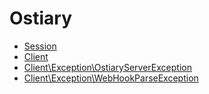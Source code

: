 # Ostiary

* [Session](Session.md) 
* [Client](Client.md) 
* [Client\Exception\OstiaryServerException](Client/Exception/OstiaryServerException.md) 
* [Client\Exception\WebHookParseException](Client/Exception/WebHookParseException.md) 
